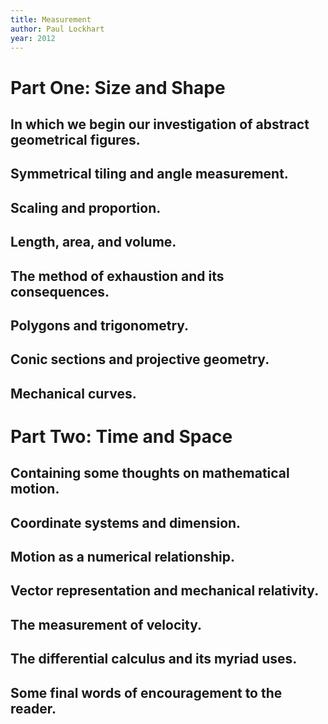 ```yaml
---
title: Measurement
author: Paul Lockhart
year: 2012
---
```


# Part One: Size and Shape

## In which we begin our investigation of abstract geometrical figures.
## Symmetrical tiling and angle measurement.
## Scaling and proportion.
## Length, area, and volume.
## The method of exhaustion and its consequences.
## Polygons and trigonometry.
## Conic sections and projective geometry.
## Mechanical curves.

# Part Two: Time and Space

## Containing some thoughts on mathematical motion.
## Coordinate systems and dimension.
## Motion as a numerical relationship.
## Vector representation and mechanical relativity.
## The measurement of velocity.
## The differential calculus and its myriad uses.
## Some final words of encouragement to the reader.
